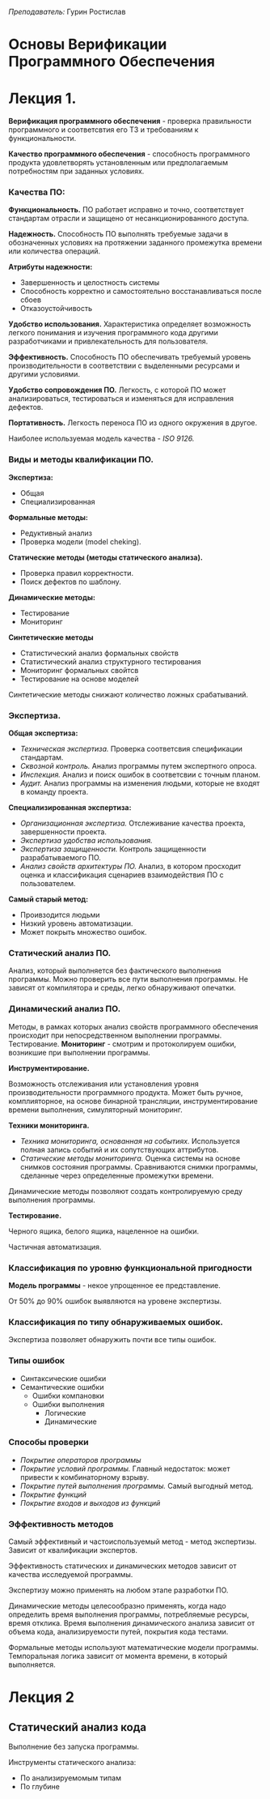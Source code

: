 _Преподаватель:_ Гурин Ростислав

# Основы Верификации Программного Обеспечения

# Лекция 1.

__Верификация программного обеспечения__ - проверка правильности программного и соответсвтия его ТЗ и требованиям к функциональности.

__Качество программного обеспечения__ - способность программного продукта удовлетворять установленным или предполагаемым потребностям при заданных условиях.

### Качества ПО:

__Функциональность.__ ПО работает исправно и точно, соответствует стандартам отрасли и защищено от несанкционированного доступа.

__Надежность.__ Способность ПО выполнять требуемые задачи в обозначенных условиях на протяжении заданного промежутка времени или количества операций.

__Атрибуты надежности:__
- Завершенность и целостность системы
- Способность корректно и самостоятельно восстанавливаться после сбоев
- Отказоустойчивость

__Удобство использования.__ Характеристика определяет возможность легкого понимания и изучения программного кода другими разработчиками и привлекательность для пользователя.

__Эффективность.__ Способность ПО обеспечивать требуемый уровень производительности в соответствии с выделенными ресурсами и другими условиями.

__Удобство сопровождения ПО.__ Легкость, с которой ПО может анализироваться, тестироваться и изменяться для исправления дефектов.

__Портативность.__ Легкость переноса ПО из одного окружения в другое.

Наиболее используемая модель качества - _ISO 9126._

### Виды и методы квалификации ПО.

__Экспертиза:__
- Общая
- Специализированная

__Формальные методы:__
- Редуктивный анализ
- Проверка модели (model cheking).

__Статические методы (методы статического анализа).__
- Проверка правил корректности.
- Поиск дефектов по шаблону.

__Динамические методы:__
- Тестирование
- Мониторинг

__Синтетические методы__
- Статистический анализ формальных свойств
- Статистический анализ структурного тестирования
- Мониторинг формальных свойтсв
- Тестирование на основе моделей


Синтетические методы снижают количество ложных срабатываний.
### Экспертиза.

__Общая экспертиза:__
- _Техническая экспертиза._ Проверка соответсвия спецификации стандартам.
- _Сквозной контроль._ Анализ программы путем экспертного опроса.
- _Инспекция._ Анализ и поиск ошибок в соответсвии с точным планом.
- _Аудит._ Анализ программы на изменения людьми, которые не входят в команду проекта.

__Специализированная экспертиза:__
- _Организационная экспертиза._ Отслеживание качества проекта, завершенности проекта.
- _Экспертиза удобства использования._
- _Экспертиза защищенности._ Контроль защищенности разрабатываемого ПО.
- _Анализ свойств архитектуры ПО._ Анализ, в котором просходит оценка и классификация сценариев взаимодействия ПО с пользователем.

__Самый старый метод:__
- Проивзодится людьми
- Низкий уровень автоматизации.
- Может покрыть множество ошибок.

### Статический анализ ПО.
Анализ, который выполняется без фактического выполнения программы. Можно проверить все пути выполнения программы. Не зависят от компилятора и среды, легко обнаруживают опечатки.

### Динамический анализ ПО.
Методы, в рамках которых анализ свойств программного обеспечения происходит при непосредственном выполнении программы. Тестирование. __Мониторинг__ - смотрим и протоколируем ошибки, возникшие при выполнении программы.

__Инструментирование.__

Возможность отслеживания или установления уровня производительности программного продукта. Может быть ручное, комплияторное, на основе бинарной трансляции, инструментирование времени выполнения, симуляторный мониторинг.


__Техники мониторинга.__
- _Техника мониторинга, основанная на событиях._ Используется полная запись событий и их сопутствующих аттрибутов.
- _Статические методы мониторинга._ Оценка системы на основе снимков состояния программы. Сравниваются снимки программы, сделанные через определенные промежутки времени.

Динамические методы позволяют создать контролируемую среду выполнения программы.

__Тестирование.__

Черного ящика, белого ящика, нацеленное на ошибки.

Частичная автоматизация.


### Классификация по уровню функциональной пригодности
__Модель программы__ - некое упрощенное ее представление.

От 50% до 90% ошибок выявляются на уровене экспертизы.

### Классификация по типу обнаруживаемых ошибок.
Экспертиза позволяет обнаружить почти все типы ошибок.

### Типы ошибок
- Синтаксические ошибки
- Семантические ошибки
    - Ошибки компановки
    - Ошибки выполнения
        - Логические
        - Динамические


### Способы проверки
- _Покрытие операторов программы_
- _Покрытие условий программы._ Главный недостаток: может привести к комбинаторному взрыву.
- _Покрытие путей выполнения программы._ Самый выгодный метод.
- _Покрытие функций_
- _Покрытие входов и выходов из функций_

### Эффективность методов
Самый эффективный и частоиспользуемый метод - метод экспертизы. Зависит от квалификации экспертов.

Эффективность статических и динамических методов зависит от качества исследуемой программы.

Экспертизу можно применять на любом этапе разработки ПО.

Динамические методы целесообразно применять, когда надо определить время выполнения программы, потребляемые ресурсы, время отклика. Время выполнения динамического анализа зависит от объема кода, анализируемости путей, покрытия кода тестами.

Формальные методы используют математические модели программы. Темпоральная логика зависит от момента времени, в который выполняется.

# Лекция 2
## Статический анализ кода
Выполнение без запуска программы.

Инструменты статического анализа:
- По анализируемомым типам
- По глубине
